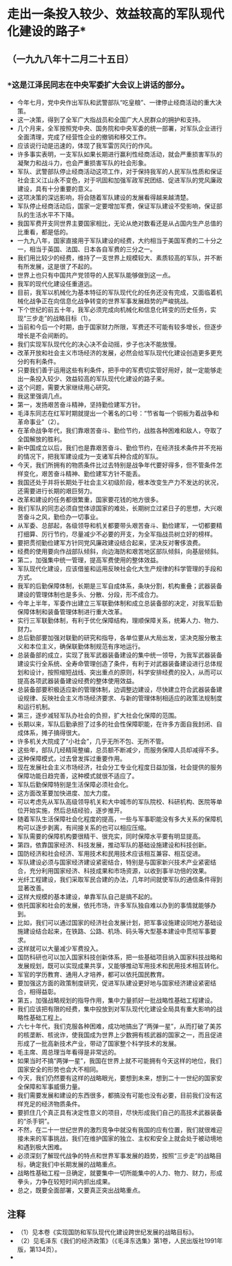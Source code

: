 # 走出一条投入较少、效益较高的军队现代化建设的路子*## （一九九八年十二月二十五日）
## `*这是江泽民同志在中央军委扩大会议上讲话的部分`。- 今年七月，党中央作出军队和武警部队“吃皇粮”、一律停止经商活动的重大决策。- 这一决策，得到了全军广大指战员和全国广大人民群众的拥护和支持。- 几个月来，全军按照党中央、国务院和中央军委的统一部署，对军队企业进行全面清理，完成了经营性企业的撤销和移交工作。- 应该说行动是迅速的，体现了我军雷厉风行的作风。- 许多事实表明，一支军队如果长期进行赢利性经商活动，就会严重损害军队的凝聚力和战斗力，也会严重损害军队的社会形象。- 军队、武警部队停止经商活动这项工作，对于保持我军的人民军队性质和保证社会主义江山永不变色，对于巩固和加强军政军民团结、促进军队的党风廉政建设，具有十分重要的意义。- 这项决策的深远影响，将会随着军队建设的发展看得越来越清楚。- 军队停止经商活动后，国家一定要增加军费，保证军队建设不受影响，保证部队的生活水平不下降。- 我国军费开支同世界主要国家相比，无论从绝对数看还是从占国内生产总值的比重看，都是低的。- 一九九八年，国家直接用于军队建设的经费，大约相当于美国军费的二十分之一，相当于英国、法国、日本各自军费的三分之一。- 我们用比较少的经费，维持了一支世界上规模较大、素质较高的军队，并不断有所发展，这是很了不起的。- 世界上也只有中国共产党领导的人民军队能够做到这一点。- 我军的现代化建设任重道远。- 目前，我军以机械化为基本特征的军队现代化的任务还没有完成，又面临着机械化战争正在向信息化战争转变的世界军事发展趋势的严峻挑战。- 下个世纪的前五十年，我军必须完成向机械化和信息化转变的历史任务，实现“三步走”的战略目标（1）。- 当前和今后一个时期，由于国家财力所限，军费还不可能有较多增长，但逐步增长是不会间断的。- 我们实现军队现代化的决心决不会动摇，步子也决不能放慢。- 改革开放和社会主义市场经济的发展，必然会给军队现代化建设创造更多更充分的有利条件。- 只要我们善于运用这些有利条件，把手中的军费切实管好用好，就一定能够走出一条投入较少、效益较高的军队现代化建设的路子来。- 这个问题，需要大家继续用心研究。- 我这里强调几点。- 第一，发扬艰苦奋斗精神，坚持勤俭建军方针。- 毛泽东同志在红军时期就提出一个著名的口号：“节省每一个铜板为着战争和革命事业”（2）。- 在革命战争年代，我们靠艰苦奋斗、勤俭节约，战胜各种困难和敌人，夺取了全国解放的胜利。- 新中国成立以后，我们也是靠艰苦奋斗、勤俭节约，在经济技术条件并不充裕的情况下，把我军建设成为一支诸军兵种合成的军队。- 今天，我们所拥有的物质条件比过去特别是战争年代要好得多，但不管条件怎样变化，艰苦奋斗精神、勤俭建军方针不能丢。- 我国还处于并将长期处于社会主义初级阶段，根本改变生产力不发达的状况，还需要进行长期的艰巨努力。- 改革和建设的任务都很繁重，国家要花钱的地方很多。- 我们军队的同志必须自觉体谅国家的难处，长期树立过紧日子的思想，大兴艰苦奋斗之风，勤俭办一切事业。- 从军委、总部起，各级领导和机关都要带头艰苦奋斗、勤俭建军，一切都要精打细算、厉行节约，尽量减少不必要的开支，为全军指战员树立好的榜样。- 要把贯彻勤俭建军方针同党风廉政建设结合起来，坚决反对奢侈浪费。- 经费的使用要向作战部队倾斜，向边海防和艰苦地区部队倾斜，向基层倾斜。- 第二，加强集中统一管理，提高军费使用的整体效益。- 军队现代化建设，应该借鉴和运用反映社会化大生产规律的科学管理的手段和方式。- 我军的后勤保障体制，长期是三军自成体系，条块分割，机构重叠；武器装备建设的管理体制也是多头、分散、分段，形不成合力。- 今年上半年，军委作出建立三军联勤体制和成立总装备部的决定，对我军后勤保障体制和装备管理体制进行重大改革。- 实行三军联勤体制，有利于优化保障结构，理顺保障关系，统筹人力、物力、财力。- 总后勤部要加强对联勤的研究和指导，各单位要从大局出发，坚决克服分散主义和本位主义，确保联勤体制规范有序地运行。- 总装备部的成立，实现了我军武器装备建设的集中统一领导，为我军武器装备建设实行全系统、全寿命管理创造了条件，有利于对武器装备建设进行总体规划和设计，按照缩短战线、突出重点的原则，科学安排经费的投入，从而可以提高各项武器装备建设经费的整体使用效益。- 总装备部要积极适应新的管理体制，边调整边建设，尽快建立符合武器装备建设规律、反映社会主义市场经济要求、与新的管理体制相适应的政策法规制度和运行机制。- 第三，逐步减轻军队办社会的负担，扩大社会化保障的范围。- 长期以来，军队后勤承担了过多的社会性保障职能，在许多方面自我封闭、自成体系，摊子搞得很大。- 许多机关大院成了“小社会”，几乎无所不包、无所不管。- 这些年，部队几经精简整编，总员额不断减少，而服务保障人员却减得不多。- 这种保障模式，过去曾发挥过重要作用。- 现在发展社会主义市场经济，社会分工专业化程度日益加强，社会提供的服务保障功能日趋完善，这种模式就很不适应了。- 军队后勤保障特别是生活保障必须社会化。- 这方面改革要加快进度、加大力度。- 可以考虑先从军队高级领导机关和大中城市的军队院校、科研机构、医院等单位开始实施，然后总结经验，逐步推开。- 随着军队生活保障社会化程度的提高，一些与军事职能没有多大关系的保障机构可以逐步剥离，有间接关系的也可以相应压缩。- 军队需要的保障机构要很精干、很充实，同时保障水平要有明显提高。- 第四，依靠国家经济、科技发展，推动军队的基础设施建设和科技创新。- 国防经济和社会经济、军用技术和民用技术应该相互兼容、相互促进。- 军队建设必须与国家经济建设紧密结合，特别是与国家新兴技术产业紧密结合，充分利用国家经济、科技成果和市场资源，以收到事半功倍的效果。- 光纤工程建设，我们采取军民合建的办法，几年时间就使军队的通信条件得到显著改善。- 这样大规模的基本建设，单靠军队自己是搞不起的。- 依托国家和社会的发展，依托市场，许多军队独自难以办到的事情就能够办到。- 比如，我们可以通过国家的经济社会发展计划，把军事设施建设同地方基础设施建设结合起来，在铁路、公路、机场、码头等大型基本建设中贯彻军事要求。- 这样就可以大量减少军费投入。- 国防科研也可以加入国家科技创新体系，把一些基础项目纳入国家科技战略和发展规划，既可以实现成果共享，又能够推动军用技术和民用技术相互转化。- 军官的学历教育、通用人才培养，都可以依托国民教育。- 要加强这方面的政策制度研究，促进军队建设更好地与国家经济建设紧密结合，相得益彰。- 第五，加强战略规划的指导作用，集中力量抓好一批战略性基础工程建设。- 我们应该把有限的经费，集中投放到对军队现代化建设全局具有重大影响的战略性基础工程上。- 六七十年代，我们克服各种困难，成功地搞出了“两弹一星”，从而打破了美苏的核垄断、核讹诈，使我国成为世界上少数拥有核武器的国家之一，而且促进形成了一批高新技术产业，带动了国家整个科学技术的发展。- 毛主席、周总理当年看得是非常远的。- 如果当时不搞“两弹一星”，我国在世界上就不可能拥有今天这样的地位，我们国家安全的形势也会大不相同。- 今天，我们仍然要有这样的战略眼光，要想到未来，想到二十一世纪的国家安全保障和军事威慑力量。- 我们需要发展和建设的东西很多，都搞没有可能也没有必要，目前我们没有这样充足的经济物质条件。- 要抓住几个真正具有决定性意义的项目，尽快形成我们自己的高技术武器装备的“杀手铜”。- 不然，在二十一世纪世界的激烈竞争中就没有我国的应有位置，我们就很难迎接未来的军事挑战，我们在维护国家的独立、主权和安全上就会处于被动境地和遇到极大困难。- 必须深刻了解现代战争的特点和世界军事发展的趋势，按照“三步走”的战略目标，确定我们中长期发展的战略重点。- 战略性基础工程一旦确定，就要集中一切所能集中的人力、物力、财力，形成拳头，力争在较短时间内抓出成果。- 总之，既要全面部署，又要真正突出战略重点。 ## 注释- （1）见本卷《实现国防和军队现代化建设跨世纪发展的战略目标》。
- （2）见毛泽东《我们的经济政策》（《毛泽东选集》第1卷，人民出版社1991年版，第134页）。- 
